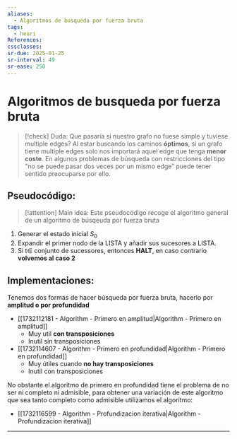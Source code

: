 ```yaml
---
aliases:
  - Algoritmos de busqueda por fuerza bruta
tags:
  - heuri
References: 
cssclasses: 
sr-due: 2025-01-25
sr-interval: 49
sr-ease: 250
---
```

# Algoritmos de busqueda por fuerza bruta


> [!check] Duda: Que pasaría si nuestro grafo no fuese simple y tuviese multiple edges? 
> Al estar buscando los caminos **óptimos**, si un grafo tiene multiple edges solo nos importará aquel edge que tenga **menor coste**. 
> En algunos problemas de búsqueda con restricciones del tipo "no se puede pasar dos veces por un mismo edge” puede tener sentido preocuparse por ello. 

## Pseudocódigo:

> [!attention] Main idea:
> Este pseudocódigo recoge el algoritmo general de un algoritmo de búsqeuda por fuerza bruta 

1. Generar el estado inicial $S_0$ 
2. Expandir el primer nodo de la LISTA y añadir sus sucesores a LISTA. 
3. Si t$\in$ conjunto de sucessores, entonces **HALT**, en caso contrario **volvemos al caso 2**
## Implementaciones:
Tenemos dos formas de hacer búsqueda por fuerza bruta, hacerlo por **amplitud o por profundidad**
+ [[1732112181 - Algorithm - Primero en amplitud|Algorithm - Primero en amplitud]]
	+ Muy util **con transposiciones**
	+ Inutil sin transposiciones
+ [[1732114607 - Algorithm - Primero en profundidad|Algorithm - Primero en profundidad]]
	+ Muy útiles cuando **no hay transposiciones**
	+ Inutil con transposiciones

No obstante el algoritmo de primero en profundidad tiene el problema de no ser ni completo ni admisible, para obtener una variación de este algoritmo que sea tanto completo como admisible utilizamos el algoritmo:
+  [[1732116599 - Algorithm - Profundizacion iterativa|Algorithm - Profundizacion iterativa]]


***